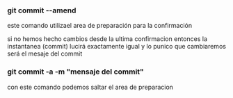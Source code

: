 ### git commit --amend

este comando utilizael area de preparación para la confirmación

si no hemos hecho cambios desde la ultima confirmacion entonces la instantanea
(commit) lucirá exactamente igual y lo punico que cambiaremos será el mesaje del commit

### git commit -a -m "mensaje del commit"

con este comando podemos saltar el area de preparacion